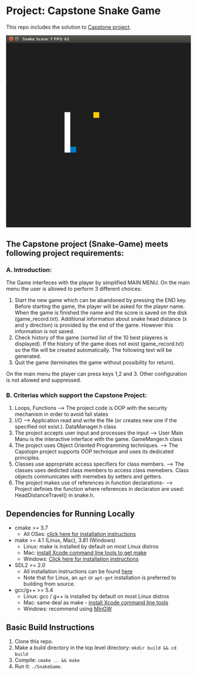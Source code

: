 # Project: Capstone Snake Game

This repo includes the solution to [Capstone project](https://www.udacity.com/course/c-plus-plus-nanodegree--nd213). 

<img src="snake_game.gif"/>

## The Capstone project (Snake-Game) meets following project requirements:

### A. Introduction:
The Game interfeces with the player by simplified MAIN MENU. On the main menu the user is allowed to perform 3 different choices:
1. Start the new game which can be abandoned by pressing the END key. Before starting the game, the player will be asked for the player name. When the game is finished the name and the score is saved on the disk (game_record.txt). Additional information about snake head distance (x and y direction) is provided by the end of the game. However this information is not saved.
2. Check history of the game (sorted list of the 10 best playeres is displayed). If the history of the game does not exist (game_record.txt) so the file will be created automatically. The following text will be generated.
3. Quit the game (terminates the game without possibility for return).

On the main menu the player can press keys 1,2 and 3. Other configuration is not allowed and suppressed.


### B. Criterias which support the Capstone Project:

1. Loops, Functions --> The project code is OOP with the security mechanism in order to avoid fail states
2. I/O --> Application read and write the file (or creates new one if the specified not exist.). DataManager.h class
3. The project accepts user input and processes the input --> User Main Manu is the interactive interface with the game. GameManger.h class
4. The project uses Object Oriented Programming techniques. --> The Capstopn project supports OOP technique and uses its dedicated principles.
5. Classes use appropriate access specifiers for class members. --> The classes uses dedicted class members to access class memebers. Class objects communicates with memebes by setters and getters.
6. The project makes use of references in function declarations- --> Project definies the function where references in declaraton are used: HeadDistanceTravel() in snake.h.


## Dependencies for Running Locally
* cmake >= 3.7
  * All OSes: [click here for installation instructions](https://cmake.org/install/)
* make >= 4.1 (Linux, Mac), 3.81 (Windows)
  * Linux: make is installed by default on most Linux distros
  * Mac: [install Xcode command line tools to get make](https://developer.apple.com/xcode/features/)
  * Windows: [Click here for installation instructions](http://gnuwin32.sourceforge.net/packages/make.htm)
* SDL2 >= 2.0
  * All installation instructions can be found [here](https://wiki.libsdl.org/Installation)
  * Note that for Linux, an `apt` or `apt-get` installation is preferred to building from source.
* gcc/g++ >= 5.4
  * Linux: gcc / g++ is installed by default on most Linux distros
  * Mac: same deal as make - [install Xcode command line tools](https://developer.apple.com/xcode/features/)
  * Windows: recommend using [MinGW](http://www.mingw.org/)

## Basic Build Instructions

1. Clone this repo.
2. Make a build directory in the top level directory: `mkdir build && cd build`
3. Compile: `cmake .. && make`
4. Run it: `./SnakeGame`.
